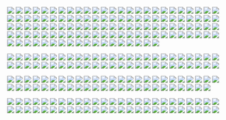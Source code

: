 ![](https://cdn.jsdelivr.net/gh/1964104127/fuliji@v1.0/001/03TRBiE9xQi3ds2KViCD.jpg)
![](https://cdn.jsdelivr.net/gh/1964104127/fuliji@v1.0/001/0j8ZHtCE0IOAdmuS13nE.jpg)
![](https://cdn.jsdelivr.net/gh/1964104127/fuliji@v1.0/001/0pu12dB7D8cvQCZl7JbM.jpg)
![](https://cdn.jsdelivr.net/gh/1964104127/fuliji@v1.0/001/0r75ck264MJ252Vz32DQ.jpg)
![](https://cdn.jsdelivr.net/gh/1964104127/fuliji@v1.0/001/0XPq184ya9083wX3rr7J.jpg)
![](https://cdn.jsdelivr.net/gh/1964104127/fuliji@v1.0/001/12O26i8GHkG6A397bYzP.jpg)
![](https://cdn.jsdelivr.net/gh/1964104127/fuliji@v1.0/001/1B8JDJi1YHx6r04M6593.jpg)
![](https://cdn.jsdelivr.net/gh/1964104127/fuliji@v1.0/001/1dVnASs4v72Ua3pEXYRE.jpg)
![](https://cdn.jsdelivr.net/gh/1964104127/fuliji@v1.0/001/1Goi55MP4245z2ulNKL2.jpg)
![](https://cdn.jsdelivr.net/gh/1964104127/fuliji@v1.0/001/1M0pmOnb689d9qVE0TXF.jpg)
![](https://cdn.jsdelivr.net/gh/1964104127/fuliji@v1.0/001/1R08d51Ul2Rl7M9QoPFS.jpg)
![](https://cdn.jsdelivr.net/gh/1964104127/fuliji@v1.0/001/1uPpNT8822RAip91t5PH.jpg)
![](https://cdn.jsdelivr.net/gh/1964104127/fuliji@v1.0/001/1wn8srkzyHP466c1nCJG.jpg)
![](https://cdn.jsdelivr.net/gh/1964104127/fuliji@v1.0/001/1yAY685HRPtq4ON30k7R.jpg)
![](https://cdn.jsdelivr.net/gh/1964104127/fuliji@v1.0/001/24LZQstT8r3DWIpCdw05.jpg)
![](https://cdn.jsdelivr.net/gh/1964104127/fuliji@v1.0/001/29D300o6TGiDwPTKQ9a4.jpg)
![](https://cdn.jsdelivr.net/gh/1964104127/fuliji@v1.0/001/2nl53GX3RS509o09C6Hj.jpg)
![](https://cdn.jsdelivr.net/gh/1964104127/fuliji@v1.0/001/2Z8vw865dHbgJNt2QnpM.jpg)
![](https://cdn.jsdelivr.net/gh/1964104127/fuliji@v1.0/001/318XTcoZK9mrsz3wzpEr.jpg)
![](https://cdn.jsdelivr.net/gh/1964104127/fuliji@v1.0/001/3jaXi2KKnepQ484lO79T.jpg)
![](https://cdn.jsdelivr.net/gh/1964104127/fuliji@v1.0/001/3lY8C6DC7Ke9nc2jV14b.jpg)
![](https://cdn.jsdelivr.net/gh/1964104127/fuliji@v1.0/001/3M0X4TGUP16Qv7a9sYyX.jpg)
![](https://cdn.jsdelivr.net/gh/1964104127/fuliji@v1.0/001/3meFb6E7k35m6rP8UkQi.jpg)
![](https://cdn.jsdelivr.net/gh/1964104127/fuliji@v1.0/001/3O2xoF000SDQ0dO9504W.jpg)
![](https://cdn.jsdelivr.net/gh/1964104127/fuliji@v1.0/001/3PTR2hJ0auT3fl34pAy5.jpg)
![](https://cdn.jsdelivr.net/gh/1964104127/fuliji@v1.0/001/3qKk1rQE2G6w0gAI3KYr.jpg)
![](https://cdn.jsdelivr.net/gh/1964104127/fuliji@v1.0/001/3saxU7h55c6BHdP88k53.jpg)
![](https://cdn.jsdelivr.net/gh/1964104127/fuliji@v1.0/001/412NFl5v2RchGSDuKFe6.jpg)
![](https://cdn.jsdelivr.net/gh/1964104127/fuliji@v1.0/001/44gPj5g3Eow6V66I60z3.jpg)
![](https://cdn.jsdelivr.net/gh/1964104127/fuliji@v1.0/001/4f9TeJ6nFpv35xhgL9QB.jpg)
![](https://cdn.jsdelivr.net/gh/1964104127/fuliji@v1.0/001/4NFkYh7QmT7DGLfU6610.jpg)
![](https://cdn.jsdelivr.net/gh/1964104127/fuliji@v1.0/001/4sS7vgSJpxZNb70A7zny.jpg)
![](https://cdn.jsdelivr.net/gh/1964104127/fuliji@v1.0/001/4T429Cm2fDHEeCR62nP3.jpg)
![](https://cdn.jsdelivr.net/gh/1964104127/fuliji@v1.0/001/4VQEZ3B3ALX5YDor6Cpb.jpg)
![](https://cdn.jsdelivr.net/gh/1964104127/fuliji@v1.0/001/56pOhRjMs9H87tt2f3f7.jpg)
![](https://cdn.jsdelivr.net/gh/1964104127/fuliji@v1.0/001/5jb6VN2H1u9TjnLGJOQ6.jpg)
![](https://cdn.jsdelivr.net/gh/1964104127/fuliji@v1.0/001/9XRg99mx3Uep05ooeDaI.jpg)
![](https://cdn.jsdelivr.net/gh/1964104127/fuliji@v1.0/001/a4SrEnua2AG4G8gLHf22.jpg)
![](https://cdn.jsdelivr.net/gh/1964104127/fuliji@v1.0/001/a7HyDw1I6Ncc5UG6ha42.jpg)
![](https://cdn.jsdelivr.net/gh/1964104127/fuliji@v1.0/001/Ag5vdLt2cMrngXDFa800.jpg)
![](https://cdn.jsdelivr.net/gh/1964104127/fuliji@v1.0/001/ap505T3iqm1ucNC92rHj.jpg)
![](https://cdn.jsdelivr.net/gh/1964104127/fuliji@v1.0/001/axqj4MFTpnV1Y8b5373F.jpg)
![](https://cdn.jsdelivr.net/gh/1964104127/fuliji@v1.0/001/b01gUzCDB1e5pbWrW98V.jpg)
![](https://cdn.jsdelivr.net/gh/1964104127/fuliji@v1.0/001/c9YL0bstX94Rzsmxl7Mg.jpg)
![](https://cdn.jsdelivr.net/gh/1964104127/fuliji@v1.0/001/cbm24yL2ZpBLZLvrbDT9.jpg)
![](https://cdn.jsdelivr.net/gh/1964104127/fuliji@v1.0/001/cq9khSZZM1QOgSJmBhe5.jpg)
![](https://cdn.jsdelivr.net/gh/1964104127/fuliji@v1.0/001/cT269akyxh7OS3sk0wMJ.jpg)
![](https://cdn.jsdelivr.net/gh/1964104127/fuliji@v1.0/001/CVX7rqQwKa85Wo2neCu6.jpg)
![](https://cdn.jsdelivr.net/gh/1964104127/fuliji@v1.0/001/DAAuYy6686Z72si5i0kI.jpg)
![](https://cdn.jsdelivr.net/gh/1964104127/fuliji@v1.0/001/dDow00JJsPh2bXR13d82.jpg)
![](https://cdn.jsdelivr.net/gh/1964104127/fuliji@v1.0/001/dJ5dL6YOOMhTN82gvHcQ.jpg)
![](https://cdn.jsdelivr.net/gh/1964104127/fuliji@v1.0/001/DTGr5P4fsa9tWjoLh69H.jpg)
![](https://cdn.jsdelivr.net/gh/1964104127/fuliji@v1.0/001/eM7lkoir30O7q74Q2mXr.jpg)
![](https://cdn.jsdelivr.net/gh/1964104127/fuliji@v1.0/001/ENYZG8DxVYNd7F3d9FlP.jpg)
![](https://cdn.jsdelivr.net/gh/1964104127/fuliji@v1.0/001/EX6n478xro8v6D1G9Ux3.jpg)
![](https://cdn.jsdelivr.net/gh/1964104127/fuliji@v1.0/001/F1cy50crjQbG7n8pna2p.jpg)
![](https://cdn.jsdelivr.net/gh/1964104127/fuliji@v1.0/001/f9K39fdQF8BSp2hIFdJ4.jpg)
![](https://cdn.jsdelivr.net/gh/1964104127/fuliji@v1.0/001/FmLT1wspw1f014FZQPLD.jpg)
![](https://cdn.jsdelivr.net/gh/1964104127/fuliji@v1.0/001/FSkbdwK1A0QyKrJf39bz.jpg)
![](https://cdn.jsdelivr.net/gh/1964104127/fuliji@v1.0/001/FVgyq0S5226Tpf1P7WCb.jpg)
![](https://cdn.jsdelivr.net/gh/1964104127/fuliji@v1.0/001/FxpV90hW3y1qZWZ5ZmTi.jpg)
![](https://cdn.jsdelivr.net/gh/1964104127/fuliji@v1.0/001/fYL4MXHSRALX13QO7ODU.jpg)
![](https://cdn.jsdelivr.net/gh/1964104127/fuliji@v1.0/001/H2irec9qz41st5H4kTKz.jpg)
![](https://cdn.jsdelivr.net/gh/1964104127/fuliji@v1.0/001/H3UMk6K5S8Pe1E942FP5.jpg)
![](https://cdn.jsdelivr.net/gh/1964104127/fuliji@v1.0/001/ha0NWPmg4t1sTzb8wFOj.jpg)
![](https://cdn.jsdelivr.net/gh/1964104127/fuliji@v1.0/001/Hm5x8HG09M94DW15IAw0.jpg)
![](https://cdn.jsdelivr.net/gh/1964104127/fuliji@v1.0/001/I8DxwM565gRGVToggDnT.jpg)
![](https://cdn.jsdelivr.net/gh/1964104127/fuliji@v1.0/001/ijRBUf93kFAem50nA03Y.jpg)
![](https://cdn.jsdelivr.net/gh/1964104127/fuliji@v1.0/001/irhF1F7Uj6v2hC917RsM.jpg)
![](https://cdn.jsdelivr.net/gh/1964104127/fuliji@v1.0/001/J02ZPKYi4xFpCSQsnFBr.jpg)
![](https://cdn.jsdelivr.net/gh/1964104127/fuliji@v1.0/001/J67qWb79vY5EcIz2TXC8.jpg)
![](https://cdn.jsdelivr.net/gh/1964104127/fuliji@v1.0/001/K57Jy9O4TV3XYm0ENWyJ.jpg)
![](https://cdn.jsdelivr.net/gh/1964104127/fuliji@v1.0/001/K7BmXbJj6U4K4KMzplZ8.jpg)
![](https://cdn.jsdelivr.net/gh/1964104127/fuliji@v1.0/001/ka2Pjbq2WB0O2Y8QYMa9.jpg)
![](https://cdn.jsdelivr.net/gh/1964104127/fuliji@v1.0/001/KTNg03PGUVazNaGT889p.jpg)
![](https://cdn.jsdelivr.net/gh/1964104127/fuliji@v1.0/001/KUdTQABa0lh9jCLftPG2.jpg)
![](https://cdn.jsdelivr.net/gh/1964104127/fuliji@v1.0/001/l8ssr241H31396nuc7v1.jpg)
![](https://cdn.jsdelivr.net/gh/1964104127/fuliji@v1.0/001/lgDCr27hb609vofRKrMa.jpg)
![](https://cdn.jsdelivr.net/gh/1964104127/fuliji@v1.0/001/LKQ6k7oaypQ1NEndlcU7.jpg)
![](https://cdn.jsdelivr.net/gh/1964104127/fuliji@v1.0/001/m7lOwx1926th85C82Dl9.jpg)
![](https://cdn.jsdelivr.net/gh/1964104127/fuliji@v1.0/001/mHA7LX8fOJKzPdhbM4Bq.jpg)
![](https://cdn.jsdelivr.net/gh/1964104127/fuliji@v1.0/001/MKb6R79JEv84oa04A916.jpg)
![](https://cdn.jsdelivr.net/gh/1964104127/fuliji@v1.0/001/MO51zMns2eD8c04p2oZD.jpg)
![](https://cdn.jsdelivr.net/gh/1964104127/fuliji@v1.0/001/mr55IQ8YNqma0I1676U1.jpg)
![](https://cdn.jsdelivr.net/gh/1964104127/fuliji@v1.0/001/nE3251EQX9ljW3tVfTK6.jpg)
![](https://cdn.jsdelivr.net/gh/1964104127/fuliji@v1.0/001/o4cmyHEO7k7J74VpxrGG.jpg)
![](https://cdn.jsdelivr.net/gh/1964104127/fuliji@v1.0/001/o5y3IkP5nqYfhkPc59jv.jpg)
![](https://cdn.jsdelivr.net/gh/1964104127/fuliji@v1.0/001/oAGi5W6ymGh0LUnZARq5.jpg)
![](https://cdn.jsdelivr.net/gh/1964104127/fuliji@v1.0/001/OomL4O7wov1g8712903Z.jpg)
![](https://cdn.jsdelivr.net/gh/1964104127/fuliji@v1.0/001/opKM0xQdHkJ23YPTH0sI.jpg)
![](https://cdn.jsdelivr.net/gh/1964104127/fuliji@v1.0/001/ov3pNP9l4rY38M9B7vxj.jpg)
![](https://cdn.jsdelivr.net/gh/1964104127/fuliji@v1.0/001/p5sE2ctYnU11A84zW8rV.jpg)
![](https://cdn.jsdelivr.net/gh/1964104127/fuliji@v1.0/001/QF20S8dxZsVxIt5HC181.jpg)
![](https://cdn.jsdelivr.net/gh/1964104127/fuliji@v1.0/001/qi94VlAWt8bq39WfW65z.jpg)
![](https://cdn.jsdelivr.net/gh/1964104127/fuliji@v1.0/001/qQn8m5nb9eWz99I86a4J.jpg)
![](https://cdn.jsdelivr.net/gh/1964104127/fuliji@v1.0/001/R05iP0mBibXuxXsBa9qh.jpg)
![](https://cdn.jsdelivr.net/gh/1964104127/fuliji@v1.0/001/r7jEp3W4j9Pplda5byyh.jpg)
![](https://cdn.jsdelivr.net/gh/1964104127/fuliji@v1.0/001/R7q9zWAvN7VN374fX774.jpg)
![](https://cdn.jsdelivr.net/gh/1964104127/fuliji@v1.0/001/rpvOpKIF6AiQqagG1TXT.jpg)
![](https://cdn.jsdelivr.net/gh/1964104127/fuliji@v1.0/001/S9lSvVR4WG568XaauQmg.jpg)
![](https://cdn.jsdelivr.net/gh/1964104127/fuliji@v1.0/001/t92k0TjNr74xio5Wq61q.jpg)
![](https://cdn.jsdelivr.net/gh/1964104127/fuliji@v1.0/001/TSK5S7R4FuqBRyhXmJ49.jpg)
![](https://cdn.jsdelivr.net/gh/1964104127/fuliji@v1.0/001/u1v3yhzo657wu3mrL2p9.jpg)
![](https://cdn.jsdelivr.net/gh/1964104127/fuliji@v1.0/001/vgsE6L1VCyx4zM88RyUb.jpg)
![](https://cdn.jsdelivr.net/gh/1964104127/fuliji@v1.0/001/VslAHUi9YMm0y0c56V6S.jpg)
![](https://cdn.jsdelivr.net/gh/1964104127/fuliji@v1.0/001/w3NH1ro26wF9CZSQmZmr.jpg)
![](https://cdn.jsdelivr.net/gh/1964104127/fuliji@v1.0/001/X1otx1Fu7YiEJGB2U3I7.jpg)
![](https://cdn.jsdelivr.net/gh/1964104127/fuliji@v1.0/001/x3Lt730eA4ZuFu7Jt0ji.jpg)
![](https://cdn.jsdelivr.net/gh/1964104127/fuliji@v1.0/001/Xd7H5I24ie9O01G33c7y.jpg)
![](https://cdn.jsdelivr.net/gh/1964104127/fuliji@v1.0/001/xYFJUf6294Lo4c5FSjQz.jpg)
![](https://cdn.jsdelivr.net/gh/1964104127/fuliji@v1.0/001/Y2lpmmpmG9lkMIgRP2w7.jpg)
![](https://cdn.jsdelivr.net/gh/1964104127/fuliji@v1.0/001/y9XV5U2L1LsDMJTzTIG1.jpg)
![](https://cdn.jsdelivr.net/gh/1964104127/fuliji@v1.0/001/yhjEfXGd7h79JL1qY7pf.jpg)
![](https://cdn.jsdelivr.net/gh/1964104127/fuliji@v1.0/001/YuF16240hlpRe2ot0qYW.jpg)
![](https://cdn.jsdelivr.net/gh/1964104127/fuliji@v1.0/001/yUr09m5Xd49NOXb8ZfL0.jpg)
![](https://cdn.jsdelivr.net/gh/1964104127/fuliji@v1.0/001/Z0y4J9M3gNscn1txNc0h.jpg)
![](https://cdn.jsdelivr.net/gh/1964104127/fuliji@v1.0/001/Z61s05qd3v574860z4Z6.jpg)
![](https://cdn.jsdelivr.net/gh/1964104127/fuliji@v1.0/001/zA4qB04kH8xURhS6n04t.jpg)

![](https://cdn.jsdelivr.net/gh/1964104127/fuliji@v1.0/002/00n774Lj7xn5pGfiGuZA.jpg)
![](https://cdn.jsdelivr.net/gh/1964104127/fuliji@v1.0/002/052Lz6M1ea1oHH79x0g8.jpg)
![](https://cdn.jsdelivr.net/gh/1964104127/fuliji@v1.0/002/0a4kEu4lZdAXynt8rd06.jpg)
![](https://cdn.jsdelivr.net/gh/1964104127/fuliji@v1.0/002/0cHi0j8i9HXYyK403EZz.jpg)
![](https://cdn.jsdelivr.net/gh/1964104127/fuliji@v1.0/002/0e67QuQit0kah1e5xAWW.jpg)
![](https://cdn.jsdelivr.net/gh/1964104127/fuliji@v1.0/002/0QbNhuKH7nKbB7gk34bS.jpg)
![](https://cdn.jsdelivr.net/gh/1964104127/fuliji@v1.0/002/0RQIpoVVn8Tmm1zs2XJf.jpg)
![](https://cdn.jsdelivr.net/gh/1964104127/fuliji@v1.0/002/17UeQ72mxhum0Zn88s49.jpg)
![](https://cdn.jsdelivr.net/gh/1964104127/fuliji@v1.0/002/1Fh31d6XFk4jdq1a2BV0.jpg)
![](https://cdn.jsdelivr.net/gh/1964104127/fuliji@v1.0/002/1h4fmpzPuZy0NlsYep3y.jpg)
![](https://cdn.jsdelivr.net/gh/1964104127/fuliji@v1.0/002/1n2NFaug40zR4BDaJFaq.jpg)
![](https://cdn.jsdelivr.net/gh/1964104127/fuliji@v1.0/002/1NS8DeIUUG1w7rC9yXVx.jpg)
![](https://cdn.jsdelivr.net/gh/1964104127/fuliji@v1.0/002/22O6t64uPULN0tPI4u83.jpg)
![](https://cdn.jsdelivr.net/gh/1964104127/fuliji@v1.0/002/2m7ko1wwz14f3oW4U8Do.jpg)
![](https://cdn.jsdelivr.net/gh/1964104127/fuliji@v1.0/002/2NmOZ98D93f3D2xA0JJh.jpg)
![](https://cdn.jsdelivr.net/gh/1964104127/fuliji@v1.0/002/2o5UIrn59Iv6z9XdbzXI.jpg)
![](https://cdn.jsdelivr.net/gh/1964104127/fuliji@v1.0/002/2VF9yW31h8cHd9Dt6b1F.jpg)
![](https://cdn.jsdelivr.net/gh/1964104127/fuliji@v1.0/002/3KFPvgpl6Q75985tp46a.jpg)
![](https://cdn.jsdelivr.net/gh/1964104127/fuliji@v1.0/002/9Y07Dl34MeC93rDC9UQ8.jpg)
![](https://cdn.jsdelivr.net/gh/1964104127/fuliji@v1.0/002/az4sMv0lEc9GjF9e91dH.jpg)
![](https://cdn.jsdelivr.net/gh/1964104127/fuliji@v1.0/002/bHSm31apz0T0g40781fB.jpg)
![](https://cdn.jsdelivr.net/gh/1964104127/fuliji@v1.0/002/c40UkNr39r53mW1DtlvE.jpg)
![](https://cdn.jsdelivr.net/gh/1964104127/fuliji@v1.0/002/CqSI3jv64idnsDrVI712.jpg)
![](https://cdn.jsdelivr.net/gh/1964104127/fuliji@v1.0/002/d9k5BLpvDu8K493gsa2o.jpg)
![](https://cdn.jsdelivr.net/gh/1964104127/fuliji@v1.0/002/DT3nb3A2G20fOsP63XYi.jpg)
![](https://cdn.jsdelivr.net/gh/1964104127/fuliji@v1.0/002/DwpgTSLMr5kK196c7v1S.jpg)
![](https://cdn.jsdelivr.net/gh/1964104127/fuliji@v1.0/002/fm958p7QVry7pSs5am1O.jpg)
![](https://cdn.jsdelivr.net/gh/1964104127/fuliji@v1.0/002/KF2mg36z764njRt3aNB1.jpg)
![](https://cdn.jsdelivr.net/gh/1964104127/fuliji@v1.0/002/MbUPbAo309rEV6f1f81M.jpg)
![](https://cdn.jsdelivr.net/gh/1964104127/fuliji@v1.0/002/mFlr6VK9lU21bGMwlAH4.jpg)
![](https://cdn.jsdelivr.net/gh/1964104127/fuliji@v1.0/002/N0iA10qA1w6s9UIXg2z6.jpg)
![](https://cdn.jsdelivr.net/gh/1964104127/fuliji@v1.0/002/nL2r3RV6muo40XB1nU18.jpg)
![](https://cdn.jsdelivr.net/gh/1964104127/fuliji@v1.0/002/ntBje1f8S0g3L6HqHg0B.jpg)
![](https://cdn.jsdelivr.net/gh/1964104127/fuliji@v1.0/002/p57Br8us421LY1sJlwRv.jpg)
![](https://cdn.jsdelivr.net/gh/1964104127/fuliji@v1.0/002/PGZGvv6E1v1744s3Fec9.jpg)
![](https://cdn.jsdelivr.net/gh/1964104127/fuliji@v1.0/002/Q5r1pvHRG2EvrRe0o8Ro.jpg)
![](https://cdn.jsdelivr.net/gh/1964104127/fuliji@v1.0/002/qjk82Iu3NO3IO1gLV5RE.jpg)
![](https://cdn.jsdelivr.net/gh/1964104127/fuliji@v1.0/002/ra6pT833utXYB7E21c5a.jpg)
![](https://cdn.jsdelivr.net/gh/1964104127/fuliji@v1.0/002/rgFQN81V6t31xT37W13O.jpg)
![](https://cdn.jsdelivr.net/gh/1964104127/fuliji@v1.0/002/rH6a4LSdoORa77hp9zMw.jpg)
![](https://cdn.jsdelivr.net/gh/1964104127/fuliji@v1.0/002/RX97SIyLAfLj3CPV6EZ3.jpg)
![](https://cdn.jsdelivr.net/gh/1964104127/fuliji@v1.0/002/skxlwHsqcLKvKfeoKUfo.jpg)
![](https://cdn.jsdelivr.net/gh/1964104127/fuliji@v1.0/002/Sv563gsSHI0V3z292215.jpg)
![](https://cdn.jsdelivr.net/gh/1964104127/fuliji@v1.0/002/vk1flmJYB7M6A6YjaoDq.jpg)
![](https://cdn.jsdelivr.net/gh/1964104127/fuliji@v1.0/002/W7BZHRJVmkbY7c2eHWN3.jpg)
![](https://cdn.jsdelivr.net/gh/1964104127/fuliji@v1.0/002/w7ZJqQ64i8uS45s5F7Pw.jpg)
![](https://cdn.jsdelivr.net/gh/1964104127/fuliji@v1.0/002/X1NqQ0gKR8S5V20rY9MU.jpg)
![](https://cdn.jsdelivr.net/gh/1964104127/fuliji@v1.0/002/Y5wdDqvNtITUyVwPaI97.jpg)
![](https://cdn.jsdelivr.net/gh/1964104127/fuliji@v1.0/002/yI59XH91MUS50w7o5893.jpg)
![](https://cdn.jsdelivr.net/gh/1964104127/fuliji@v1.0/002/YMjs1Et4q7x8k82u2hF2.jpg)

![](https://cdn.jsdelivr.net/gh/1964104127/fuliji@v1.0/003/039D74ffP43uXJfi0S1i.jpg)
![](https://cdn.jsdelivr.net/gh/1964104127/fuliji@v1.0/003/0Gd9K6bV5hPH8o048uO3.jpg)
![](https://cdn.jsdelivr.net/gh/1964104127/fuliji@v1.0/003/0oTRz30IPe5GEaT53F8G.jpg)
![](https://cdn.jsdelivr.net/gh/1964104127/fuliji@v1.0/003/0suM87i5nDoJvwtWKekT.jpg)
![](https://cdn.jsdelivr.net/gh/1964104127/fuliji@v1.0/003/0zGap4l332hynK2W49zU.jpg)
![](https://cdn.jsdelivr.net/gh/1964104127/fuliji@v1.0/003/14pj3Dz8F1yx9GrF1koz.jpg)
![](https://cdn.jsdelivr.net/gh/1964104127/fuliji@v1.0/003/1gAH3Z7Cz1s2pNSm7PFr.jpg)
![](https://cdn.jsdelivr.net/gh/1964104127/fuliji@v1.0/003/1J5Au6gAbLk6S0AbYPe4.jpg)
![](https://cdn.jsdelivr.net/gh/1964104127/fuliji@v1.0/003/2mL31b4xec2y5G3rlldH.jpg)
![](https://cdn.jsdelivr.net/gh/1964104127/fuliji@v1.0/003/2muXm13NlugGx3lckq2F.jpg)
![](https://cdn.jsdelivr.net/gh/1964104127/fuliji@v1.0/003/2p3wYcNG9jAg797Mr013.jpg)
![](https://cdn.jsdelivr.net/gh/1964104127/fuliji@v1.0/003/2Y9lemKY37z3ungzA0Ga.jpg)
![](https://cdn.jsdelivr.net/gh/1964104127/fuliji@v1.0/003/71WjNUx5972eNCq59Exj.jpg)
![](https://cdn.jsdelivr.net/gh/1964104127/fuliji@v1.0/003/804TJx5RWddn932gVE51.jpg)
![](https://cdn.jsdelivr.net/gh/1964104127/fuliji@v1.0/003/84nmhnFsYRY2lzL50me3.jpg)
![](https://cdn.jsdelivr.net/gh/1964104127/fuliji@v1.0/003/9Cd7RH4U092uyl50Mg0E.jpg)
![](https://cdn.jsdelivr.net/gh/1964104127/fuliji@v1.0/003/c19q65ha033TgLXhe6Kb.jpg)
![](https://cdn.jsdelivr.net/gh/1964104127/fuliji@v1.0/003/c9GROvg1Mtk5g09HLppD.jpg)
![](https://cdn.jsdelivr.net/gh/1964104127/fuliji@v1.0/003/d0dC3wwK91X4s4SoS318.jpg)
![](https://cdn.jsdelivr.net/gh/1964104127/fuliji@v1.0/003/eAbG421gqXgAx7l2Zti0.jpg)
![](https://cdn.jsdelivr.net/gh/1964104127/fuliji@v1.0/003/eD34TZ595RbI3I97C4ng.jpg)
![](https://cdn.jsdelivr.net/gh/1964104127/fuliji@v1.0/003/EsRJMfF28P8VK7zEf6ud.jpg)
![](https://cdn.jsdelivr.net/gh/1964104127/fuliji@v1.0/003/gkT2Baq0RA6VafvC6Ra2.jpg)
![](https://cdn.jsdelivr.net/gh/1964104127/fuliji@v1.0/003/gSnNd09z1s209msRNr18.jpg)
![](https://cdn.jsdelivr.net/gh/1964104127/fuliji@v1.0/003/I1z06XT4666dTX647I3r.jpg)
![](https://cdn.jsdelivr.net/gh/1964104127/fuliji@v1.0/003/i2l4qL5608eUPR29b1Bf.jpg)
![](https://cdn.jsdelivr.net/gh/1964104127/fuliji@v1.0/003/Ijz53Kdd1WvXJG3U99yb.jpg)
![](https://cdn.jsdelivr.net/gh/1964104127/fuliji@v1.0/003/J8eMOMfWvR4d6zkvs3Gr.jpg)
![](https://cdn.jsdelivr.net/gh/1964104127/fuliji@v1.0/003/k294FRA33765y8mAk7WJ.jpg)
![](https://cdn.jsdelivr.net/gh/1964104127/fuliji@v1.0/003/LAY7CtkC5KfpM99cpo8l.jpg)
![](https://cdn.jsdelivr.net/gh/1964104127/fuliji@v1.0/003/o4sh8kOR3n976dXHcd00.jpg)
![](https://cdn.jsdelivr.net/gh/1964104127/fuliji@v1.0/003/OA6aTk550X5K1xiYW8Ln.jpg)
![](https://cdn.jsdelivr.net/gh/1964104127/fuliji@v1.0/003/PcdoAgmUGyl7bMsL61EK.jpg)
![](https://cdn.jsdelivr.net/gh/1964104127/fuliji@v1.0/003/PLr74s957015rIE8yE8X.jpg)
![](https://cdn.jsdelivr.net/gh/1964104127/fuliji@v1.0/003/PqAuFG78IOGWv1sCxV13.jpg)
![](https://cdn.jsdelivr.net/gh/1964104127/fuliji@v1.0/003/q6tZ925VmsiG2mln7IP3.jpg)
![](https://cdn.jsdelivr.net/gh/1964104127/fuliji@v1.0/003/qsosr277Bs2qC91pk771.jpg)
![](https://cdn.jsdelivr.net/gh/1964104127/fuliji@v1.0/003/Qwe6Ae45a2ICPcFaTNdR.jpg)
![](https://cdn.jsdelivr.net/gh/1964104127/fuliji@v1.0/003/rM156LbZwqXK2rQ0MLOD.jpg)
![](https://cdn.jsdelivr.net/gh/1964104127/fuliji@v1.0/003/Rm4nxeftRKzD37g7M2W8.jpg)
![](https://cdn.jsdelivr.net/gh/1964104127/fuliji@v1.0/003/s6T5e9zj7YZpP6HK57K9.jpg)
![](https://cdn.jsdelivr.net/gh/1964104127/fuliji@v1.0/003/St3R9433UJEAGNyCiHy7.jpg)
![](https://cdn.jsdelivr.net/gh/1964104127/fuliji@v1.0/003/stbqMp4wdvOgZaO6jeB7.jpg)
![](https://cdn.jsdelivr.net/gh/1964104127/fuliji@v1.0/003/T873uPa0rWc2e6L3c9jb.jpg)
![](https://cdn.jsdelivr.net/gh/1964104127/fuliji@v1.0/003/U32E5Qc8ZcYhaL3n2jAz.jpg)
![](https://cdn.jsdelivr.net/gh/1964104127/fuliji@v1.0/003/vj2uNU9hlp39TcAfzwiQ.jpg)
![](https://cdn.jsdelivr.net/gh/1964104127/fuliji@v1.0/003/WDGXkrOviJYW6LDT2VKk.jpg)
![](https://cdn.jsdelivr.net/gh/1964104127/fuliji@v1.0/003/WILzZv6ER2dU2H4WA3Sk.jpg)
![](https://cdn.jsdelivr.net/gh/1964104127/fuliji@v1.0/003/X3g29hONmPCC2UoHgxf9.jpg)

![](https://cdn.jsdelivr.net/gh/1964104127/fuliji@v1.0/004/0jT4j7nSR85y6cTn2524.jpg)
![](https://cdn.jsdelivr.net/gh/1964104127/fuliji@v1.0/004/0lhOBFv4n15VJUYb7FMy.jpg)
![](https://cdn.jsdelivr.net/gh/1964104127/fuliji@v1.0/004/3Ka3DBq89hC2yFdSId3M.jpg)
![](https://cdn.jsdelivr.net/gh/1964104127/fuliji@v1.0/004/4OkxtjP1913548cuqY9c.jpg)
![](https://cdn.jsdelivr.net/gh/1964104127/fuliji@v1.0/004/4sTY9uN0TSaXSoIcE0yu.jpg)
![](https://cdn.jsdelivr.net/gh/1964104127/fuliji@v1.0/004/5484l45CKph9bBMB8f6E.jpg)
![](https://cdn.jsdelivr.net/gh/1964104127/fuliji@v1.0/004/56U36dp5ivL0JBc6kSBZ.jpg)
![](https://cdn.jsdelivr.net/gh/1964104127/fuliji@v1.0/004/57ZINT06zHlJpD812U7q.jpg)
![](https://cdn.jsdelivr.net/gh/1964104127/fuliji@v1.0/004/5C7RBCjwwRh6L20R25gt.jpg)
![](https://cdn.jsdelivr.net/gh/1964104127/fuliji@v1.0/004/5DiqmsI5Ey327nKs91xZ.jpg)
![](https://cdn.jsdelivr.net/gh/1964104127/fuliji@v1.0/004/5HHvbX48BmN81bFw6HAq.jpg)
![](https://cdn.jsdelivr.net/gh/1964104127/fuliji@v1.0/004/5Ub0IsCE96L94JK436sB.jpg)
![](https://cdn.jsdelivr.net/gh/1964104127/fuliji@v1.0/004/5z6Zgo5379TnhBr9vy3j.jpg)
![](https://cdn.jsdelivr.net/gh/1964104127/fuliji@v1.0/004/6G897iK855YzXtqW3K93.jpg)
![](https://cdn.jsdelivr.net/gh/1964104127/fuliji@v1.0/004/7dp63Q4z8JbQ0qpc8dK6.jpg)
![](https://cdn.jsdelivr.net/gh/1964104127/fuliji@v1.0/004/9RjOZK4DVpNdfjVf33aI.jpg)
![](https://cdn.jsdelivr.net/gh/1964104127/fuliji@v1.0/004/A9r7hPqvs3tK7U8Tx4hi.jpg)
![](https://cdn.jsdelivr.net/gh/1964104127/fuliji@v1.0/004/afrc7omZZAtES1Kcuc61.jpg)
![](https://cdn.jsdelivr.net/gh/1964104127/fuliji@v1.0/004/B2p26Nhf1294D9RqcG8s.jpg)
![](https://cdn.jsdelivr.net/gh/1964104127/fuliji@v1.0/004/d99Vh92a8r5ayh1WLzn8.jpg)
![](https://cdn.jsdelivr.net/gh/1964104127/fuliji@v1.0/004/dQ83378H5r1eFkp846OE.jpg)
![](https://cdn.jsdelivr.net/gh/1964104127/fuliji@v1.0/004/eG1Lq03ovN2WV34NCJK7.jpg)
![](https://cdn.jsdelivr.net/gh/1964104127/fuliji@v1.0/004/f77ujo81348hpG3Au6B3.jpg)
![](https://cdn.jsdelivr.net/gh/1964104127/fuliji@v1.0/004/FRy22z13b1ErG13YjLRb.jpg)
![](https://cdn.jsdelivr.net/gh/1964104127/fuliji@v1.0/004/fwwE220P7mLKRA0a36eF.jpg)
![](https://cdn.jsdelivr.net/gh/1964104127/fuliji@v1.0/004/h9Tb08MFk61mVX55dz8s.jpg)
![](https://cdn.jsdelivr.net/gh/1964104127/fuliji@v1.0/004/HdGd44iEpf1Z4w18h005.jpg)
![](https://cdn.jsdelivr.net/gh/1964104127/fuliji@v1.0/004/iD8G20X0l97ORJ9657Wf.jpg)
![](https://cdn.jsdelivr.net/gh/1964104127/fuliji@v1.0/004/jvtU75ngCEqQH0PHFDF0.jpg)
![](https://cdn.jsdelivr.net/gh/1964104127/fuliji@v1.0/004/jZ7M0VKc5GLZjbb9C8zT.jpg)
![](https://cdn.jsdelivr.net/gh/1964104127/fuliji@v1.0/004/kUPR24c61OwuQgDsMV29.jpg)
![](https://cdn.jsdelivr.net/gh/1964104127/fuliji@v1.0/004/l7Mc50kV2FlXU5c24Tc8.jpg)
![](https://cdn.jsdelivr.net/gh/1964104127/fuliji@v1.0/004/olHXg7hMmAUj1q0kJon0.jpg)
![](https://cdn.jsdelivr.net/gh/1964104127/fuliji@v1.0/004/Om3K2F6LqyGt0boNex0R.jpg)
![](https://cdn.jsdelivr.net/gh/1964104127/fuliji@v1.0/004/OsejYxlq23WlmBb1GbTQ.jpg)
![](https://cdn.jsdelivr.net/gh/1964104127/fuliji@v1.0/004/P5ZoR3kiE4J0w69qiBv7.jpg)
![](https://cdn.jsdelivr.net/gh/1964104127/fuliji@v1.0/004/r2G94S8iZL2it20W4jJs.jpg)
![](https://cdn.jsdelivr.net/gh/1964104127/fuliji@v1.0/004/R9m0oOPrPFeE4fcgDquO.jpg)
![](https://cdn.jsdelivr.net/gh/1964104127/fuliji@v1.0/004/sn0yWz80X06pVY7CH1wr.jpg)
![](https://cdn.jsdelivr.net/gh/1964104127/fuliji@v1.0/004/tcB8Qq6KR4OrsYda9ZNz.jpg)
![](https://cdn.jsdelivr.net/gh/1964104127/fuliji@v1.0/004/TI5wrK66c0ANnH9IQNxq.jpg)
![](https://cdn.jsdelivr.net/gh/1964104127/fuliji@v1.0/004/TN3BOTKsAl29vWULr3tq.jpg)
![](https://cdn.jsdelivr.net/gh/1964104127/fuliji@v1.0/004/URcVPRnkq2VxeFv684sa.jpg)
![](https://cdn.jsdelivr.net/gh/1964104127/fuliji@v1.0/004/v20dA6LS58x5j3pZj7ds.jpg)
![](https://cdn.jsdelivr.net/gh/1964104127/fuliji@v1.0/004/WJ3C337luN5X7zS4J3r6.jpg)
![](https://cdn.jsdelivr.net/gh/1964104127/fuliji@v1.0/004/xPg5D3qInEP8ac630c09.jpg)
![](https://cdn.jsdelivr.net/gh/1964104127/fuliji@v1.0/004/Y4BiMJOmxrDveyUo14iO.jpg)
![](https://cdn.jsdelivr.net/gh/1964104127/fuliji@v1.0/004/Z15fwJfQV4my6h1FyGXQ.jpg)
![](https://cdn.jsdelivr.net/gh/1964104127/fuliji@v1.0/004/Z4aDN949obJd8Cp082hf.jpg)
![](https://cdn.jsdelivr.net/gh/1964104127/fuliji@v1.0/004/ZFCQaDN37A4YWd48Yen8.jpg)